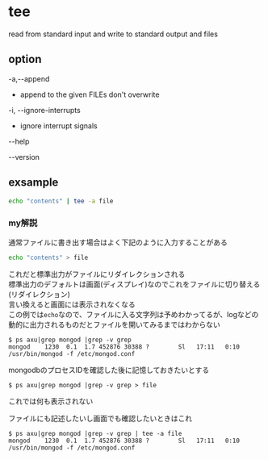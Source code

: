 # tee

read from standard input and write to standard output and files

## option
-a,--append  
- append to the given FILEs don't overwrite

-i, --ignore-interrupts

- ignore interrupt signals

--help

--version

## exsample

```bash
echo "contents" | tee -a file
```


### my解説

通常ファイルに書き出す場合はよく下記のように入力することがある

```bash
echo "contents" > file
```
これだと標準出力がファイルにリダイレクションされる  
標準出力のデフォルトは画面(ディスプレイ)なのでこれをファイルに切り替える(リダイレクション)  
言い換えると画面には表示されなくなる  
この例では`echo`なので、ファイルに入る文字列は予めわかってるが、logなどの動的に出力されるものだとファイルを開いてみるまではわからない

```
$ ps axu|grep mongod |grep -v grep
mongod    1230  0.1  1.7 452876 30388 ?        Sl   17:11   0:10 /usr/bin/mongod -f /etc/mongod.conf
```
mongodbのプロセスIDを確認した後に記憶しておきたいとする
```
$ ps axu|grep mongod |grep -v grep > file
```
これでは何も表示されない

ファイルにも記述したいし画面でも確認したいときはこれ
```
$ ps axu|grep mongod |grep -v grep | tee -a file
mongod    1230  0.1  1.7 452876 30388 ?        Sl   17:11   0:10 /usr/bin/mongod -f /etc/mongod.conf
```
